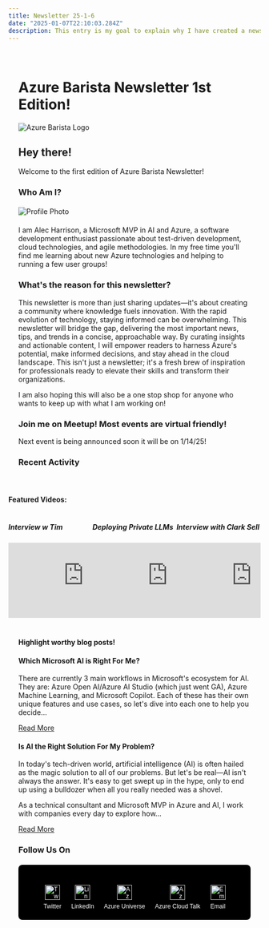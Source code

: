 ```yaml
---
title: Newsletter 25-1-6
date: "2025-01-07T22:10:03.284Z"
description: This entry is my goal to explain why I have created a newsletter, what I plan to include in it, and what you should expect from it!
---
```


<div class="newsletter-content">

# Azure Barista Newsletter 1st Edition!

![Azure Barista Logo](https://stratus.campaign-image.com/images/1389757000000070614_zc_v1_1736225420747_azurebarista.jpg)

## Hey there!

Welcome to the first edition of Azure Barista Newsletter!

### Who Am I?

![Profile Photo](https://stratus.campaign-image.com/images/1389757000000070614_zc_v1_1736226263861_me.jpeg)

I am Alec Harrison, a Microsoft MVP in AI and Azure, a software development enthusiast passionate about test-driven development, cloud technologies, and agile methodologies. In my free time you'll find me learning about new Azure technologies and helping to running a few user groups!

### What's the reason for this newsletter?

This newsletter is more than just sharing updates—it's about creating a community where knowledge fuels innovation. With the rapid evolution of technology, staying informed can be overwhelming. This newsletter will bridge the gap, delivering the most important news, tips, and trends in a concise, approachable way. By curating insights and actionable content, I will empower readers to harness Azure's potential, make informed decisions, and stay ahead in the cloud landscape. This isn't just a newsletter; it's a fresh brew of inspiration for professionals ready to elevate their skills and transform their organizations.

I am also hoping this will also be a one stop shop for anyone who wants to keep up with what I am working on!

### Join me on Meetup! Most events are virtual friendly!

Next event is being announced soon it will be on 1/14/25!

### Recent Activity
</div>

#### Featured Videos:
<div class="row">
	<div class="column">
		<h5> Interview w Tim </h5>
		<iframe src="https://www.youtube.com/embed/qxDJsPgmZIw?si=h0659Wb4v3ld2FjE" title="YouTube video player" frameborder="0" allow="accelerometer; autoplay; clipboard-write; encrypted-media; gyroscope; picture-in-picture; web-share" referrerpolicy="strict-origin-when-cross-origin" allowfullscreen></iframe>
	</div>
	<div class="column">
		<h5> Deploying Private LLMs </h5>
		<iframe src="https://www.youtube.com/embed/dbYDQ1FbIVs?si=LazenLtRKDZm-joE" title="YouTube video player" frameborder="0" allow="accelerometer; autoplay; clipboard-write; encrypted-media; gyroscope; picture-in-picture; web-share" referrerpolicy="strict-origin-when-cross-origin" allowfullscreen></iframe>
	</div>
	<div class="column">
		<h5> Interview with Clark Sell </h5>
		<iframe src="https://www.youtube.com/embed/0p4hDpVyPHU?si=4o_8N-_m05s6wVVi" title="YouTube video player" frameborder="0" allow="accelerometer; autoplay; clipboard-write; encrypted-media; gyroscope; picture-in-picture; web-share" referrerpolicy="strict-origin-when-cross-origin" allowfullscreen></iframe>
	</div>
</div>

<div class="newsletter-content">
<h4> Highlight worthy blog posts! </h4>

#### Which Microsoft AI is Right For Me?
There are currently 3 main workflows in Microsoft's ecosystem for AI. They are: Azure Open AI/Azure AI Studio (which just went GA), Azure Machine Learning, and Microsoft Copilot. Each of these has their own unique features and use cases, so let's dive into each one to help you decide...

[Read More](https://www.azurebarista.com/which-ai-is-for-me/)

#### Is AI the Right Solution For My Problem?
In today's tech-driven world, artificial intelligence (AI) is often hailed as the magic solution to all of our problems. But let's be real—AI isn't always the answer. It's easy to get swept up in the hype, only to end up using a bulldozer when all you really needed was a shovel.

As a technical consultant and Microsoft MVP in Azure and AI, I work with companies every day to explore how...

[Read More](https://leantechniques.com/2024/10/04/is-ai-the-right-solution-for-my-problem-ai-decisioning-flowchart-tool/)

### Follow Us On

<div class="social-links">
  <a href="https://x.com/Alec13355" class="social-link">
    <img src="https://stratus.campaign-image.com/images/1389757000000070614_1_1736229290483_zcsclwgttwt2.png" alt="Twitter" />
    <span>Twitter</span>
  </a>
  <a href="https://www.linkedin.com/in/alec13355/" class="social-link">
    <img src="https://stratus.campaign-image.com/images/1389757000000070614_2_1736229290622_zcsclwgtlin2.png" alt="LinkedIn" />
    <span>LinkedIn</span>
  </a>
  <a href="https://www.youtube.com/@imaug-iowamicrosoftazureus6005" class="social-link">
    <img src="https://stratus.campaign-image.com/images/1389757000000070614_3_1736229290666_zcsclwgtyt2.png" alt="Azure Universe" />
    <span>Azure Universe</span>
  </a>
  <a href="https://feeds.simplecast.com/VN2wnFJq" class="social-link">
    <img src="https://stratus.campaign-image.com/images/1389757000000070614_4_1736229290708_zcsclwgtrss2.png" alt="Azure Cloud Talk" />
    <span>Azure Cloud Talk</span>
  </a>
  <a href="mailto:hello@xerikos.com" class="social-link">
    <img src="https://stratus.campaign-image.com/images/1389757000000070614_5_1736229290745_zcsclwgtmail2.png" alt="Email" />
    <span>Email</span>
  </a>
</div>

</div>

<style>
.newsletter-content {
  max-width: 800px;
  margin: 0 auto;
  padding: 20px;
}

.newsletter-content img {
  max-width: 100%;
  height: auto;
  display: block;
  margin: 20px auto;
}

@media screen and (max-width: 800px) {
  .column {
    width: 100%;
  }
}

@media screen and (min-width: 801px){
	.column {
		float: left;
		width: 33.33%;
	}
}

/* Clear floats after the columns */
.row:after {
  content: "";
  display: table;
  clear: both;
}

.social-links {
  display: flex;
  justify-content: center;
  flex-wrap: wrap;
  gap: 20px;
  margin: 20px 0;
  background-color: black;
  padding: 20px;
  border-radius: 8px;
}

.social-link {
  display: flex;
  flex-direction: column;
  align-items: center;
  text-decoration: none;
  color: #ffffff;
  font-family: Arial, Helvetica, sans-serif;
  font-size: 12px;
}

.social-link img {
  width: 30px;
  height: 30px;
  margin-bottom: 6px;
}

.social-link span {
  text-align: center;
}

</style>